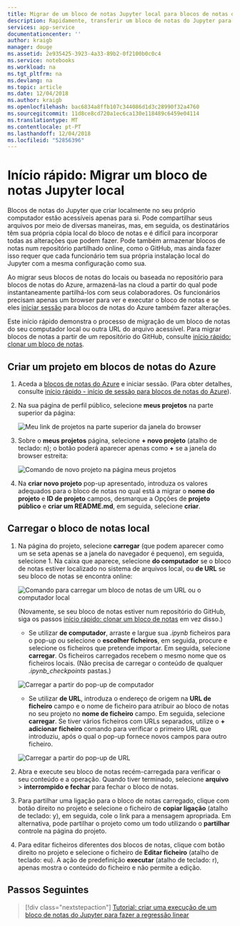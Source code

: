 ```yaml
---
title: Migrar de um bloco de notas Jupyter local para blocos de notas do Azure | Documentos da Microsoft
description: Rapidamente, transferir um bloco de notas do Jupyter para blocos de notas do Azure a partir do seu computador local ou um URL de web, em seguida, partilhá-lo para colaboração.
services: app-service
documentationcenter: ''
author: kraigb
manager: douge
ms.assetid: 2e935425-3923-4a33-89b2-0f2100b0c0c4
ms.service: notebooks
ms.workload: na
ms.tgt_pltfrm: na
ms.devlang: na
ms.topic: article
ms.date: 12/04/2018
ms.author: kraigb
ms.openlocfilehash: bac6834a8ffb107c344086d1d3c28990f32a4760
ms.sourcegitcommit: 11d8ce8cd720a1ec6ca130e118489c6459e04114
ms.translationtype: MT
ms.contentlocale: pt-PT
ms.lasthandoff: 12/04/2018
ms.locfileid: "52856396"
---
```

# <a name="quickstart-migrate-a-local-jupyter-notebook"></a>Início rápido: Migrar um bloco de notas Jupyter local

Blocos de notas do Jupyter que criar localmente no seu próprio computador estão acessíveis apenas para si. Pode compartilhar seus arquivos por meio de diversas maneiras, mas, em seguida, os destinatários têm sua própria cópia local do bloco de notas e é difícil para incorporar todas as alterações que podem fazer. Pode também armazenar blocos de notas num repositório partilhado online, como o GitHub, mas ainda fazer isso requer que cada funcionário tem sua própria instalação local do Jupyter com a mesma configuração como sua.

Ao migrar seus blocos de notas do locais ou baseada no repositório para blocos de notas do Azure, armazená-las na cloud a partir do qual pode instantaneamente partilhá-los com seus colaboradores. Os funcionários precisam apenas um browser para ver e executar o bloco de notas e se eles [iniciar sessão](quickstart-sign-in-azure-notebooks.md) para blocos de notas do Azure também fazer alterações.

Este início rápido demonstra o processo de migração de um bloco de notas do seu computador local ou outra URL do arquivo acessível. Para migrar blocos de notas a partir de um repositório do GitHub, consulte [início rápido: clonar um bloco de notas](quickstart-clone-jupyter-notebook.md).

## <a name="create-a-project-on-azure-notebooks"></a>Criar um projeto em blocos de notas do Azure

1. Aceda a [blocos de notas do Azure](https://notebooks.azure.com) e iniciar sessão. (Para obter detalhes, consulte [início rápido - início de sessão para blocos de notas do Azure](quickstart-sign-in-azure-notebooks.md)).

1. Na sua página de perfil público, selecione **meus projetos** na parte superior da página:

    ![Meu link de projetos na parte superior da janela do browser](media/quickstarts/my-projects-link.png)

1. Sobre o **meus projetos** página, selecione **+ novo projeto** (atalho de teclado: n); o botão poderá aparecer apenas como **+** se a janela do browser estreita:

    ![Comando de novo projeto na página meus projetos](media/quickstarts/new-project-command.png)

1. Na **criar novo projeto** pop-up apresentado, introduza os valores adequados para o bloco de notas no qual está a migrar o **nome do projeto** e **ID de projeto** campos, desmarque a Opções de **projeto público** e **criar um README.md**, em seguida, selecione **criar**.

## <a name="upload-the-local-notebook"></a>Carregar o bloco de notas local

1. Na página do projeto, selecione **carregar** (que podem aparecer como um se seta apenas se a janela do navegador é pequeno), em seguida, selecione 1. Na caixa que aparece, selecione **do computador** se o bloco de notas estiver localizado no sistema de arquivos local, ou **de URL** se seu bloco de notas se encontra online:

    ![Comando para carregar um bloco de notas de um URL ou o computador local](media/quickstarts/upload-from-computer-url-command.png)

   (Novamente, se seu bloco de notas estiver num repositório do GitHub, siga os passos [início rápido: clonar um bloco de notas](quickstart-clone-jupyter-notebook.md) em vez disso.)

    - Se utilizar **de computador**, arraste e largue sua *.ipynb* ficheiros para o pop-up ou selecione o **escolher ficheiros**, em seguida, procure e selecione os ficheiros que pretende importar. Em seguida, selecione **carregar**. Os ficheiros carregados recebem o mesmo nome que os ficheiros locais. (Não precisa de carregar o conteúdo de qualquer *.ipynb_checkpoints* pastas.)

    ![Carregar a partir do pop-up de computador](media/quickstarts/upload-from-computer-popup.png)

    - Se utilizar **de URL**, introduza o endereço de origem na **URL de ficheiro** campo e o nome de ficheiro para atribuir ao bloco de notas no seu projeto no **nome de ficheiro** campo. Em seguida, selecione **carregar**. Se tiver vários ficheiros com URLs separados, utilize o **+ adicionar ficheiro** comando para verificar o primeiro URL que introduziu, após o qual o pop-up fornece novos campos para outro ficheiro.

    ![Carregar a partir do pop-up de URL](media/quickstarts/upload-from-url-popup.png)

1. Abra e execute seu bloco de notas recém-carregada para verificar o seu conteúdo e a operação. Quando tiver terminado, selecione **arquivo** > **interrompido e fechar** para fechar o bloco de notas.

1. Para partilhar uma ligação para o bloco de notas carregado, clique com botão direito no projeto e selecione o ficheiro de **copiar ligação** (atalho de teclado: y), em seguida, cole o link para a mensagem apropriada. Em alternativa, pode partilhar o projeto como um todo utilizando o **partilhar** controle na página do projeto.

1. Para editar ficheiros diferentes dos blocos de notas, clique com botão direito no projeto e selecione o ficheiro de **Editar ficheiro** (atalho de teclado: eu). A ação de predefinição **executar** (atalho de teclado: r), apenas mostra o conteúdo do ficheiro e não permite a edição.

## <a name="next-steps"></a>Passos Seguintes

> [!div class="nextstepaction"]
> [Tutorial: criar uma execução de um bloco de notas do Jupyter para fazer a regressão linear](tutorial-create-run-jupyter-notebook.md)
